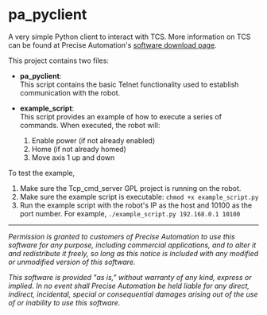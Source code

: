 # pa_pyclient
A very simple Python client to interact with TCS. More information on TCS can be found at Precise Automation's [software download page](http://preciseautomation.com/Support/LatestSoftwareUpdates.html).

This project contains two files:
* **pa_pyclient**:  
  This script contains the basic Telnet functionality used to establish communication with the robot.
  
* **example_script**:  
  This script provides an example of how to execute a series of commands. When executed, the robot will:
  1. Enable power (if not already enabled)
  2. Home (if not already homed)
  3. Move axis 1 up and down

To test the example,
1. Make sure the Tcp_cmd_server GPL project is running on the robot.
2. Make sure the example script is executable: `chmod +x example_script.py`
3. Run the example script with the robot's IP as the host and 10100 as the port number. For example,
`./example_script.py 192.168.0.1 10100`


---
*Permission is granted to customers of Precise Automation to use this software for any purpose, including commercial applications, and to alter it and redistribute it freely, so long as this notice is included with any modified or unmodified version of this software.*

*This software is provided "as is," without warranty of any kind, express or implied. In no event shall Precise Automation be held liable for any direct, indirect, incidental, special or consequential damages arising out of the use of or inability to use this software.*
